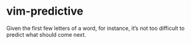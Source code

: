 vim-predictive
==============

Given the first few letters of a word, for instance, it’s not too difficult to predict what should come next.
